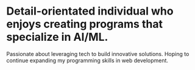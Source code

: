 # Detail-orientated individual who enjoys creating programs that specialize in AI/ML.
Passionate about leveraging tech to build innovative solutions. Hoping to continue expanding my programming skills in web development. 
